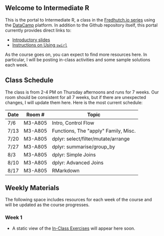 ## Welcome to Intermediate R

This is the portal to Intermediate R, a class in the [Fredhutch.io series](http://www.fredhutch.io) using the [DataCamp](https://www.datacamp.com) platform. In addition to the Github repository itself, this portal currently provides direct links to:

- [Introductory slides](https://marichards.github.io/FH_intermediate_R/Intermediate_R_Intro.html)
- [Instructions on Using ```swirl```](https://marichards.github.io/FH_intermediate_R/User_Guides/Using_swirl.html)

As the course goes on, you can expect to find more resources here. In particular, I will be posting in-class activities and some sample solutions each week. 

## Class Schedule

The class is from 2-4 PM on Thursday afternoons and runs for 7 weeks. Our room  should be consistent for all 7 weeks, but if there are unexpected changes, I will update them here. Here is the most current schedule:

Date |  Room # | Topic
---- | -------- | ---------
7/6 | M3-A805 | Intro, Control Flow
7/13 | M3-A805 | Functions, The "apply" Family, Misc.
7/20 | M3-A805 | dplyr: select/filter/mutate/arrange
7/27 | M3-A805 | dplyr: summarise/group_by
8/3 | M3-A805 | dplyr: Simple Joins
8/10 | M3-A805 | dplyr: Advanced Joins
8/17 | M3-A805 | RMarkdown

## Weekly Materials

The following space includes resources for each week of the course and will be updated as the course progresses. 

### Week 1 

- A static view of the [In-Class Exercises]() will appear here soon. 
